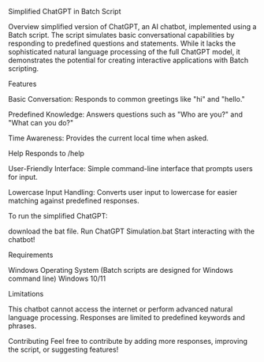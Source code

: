 Simplified ChatGPT in Batch Script

Overview
simplified version of ChatGPT, an AI chatbot, implemented using a Batch script. The script simulates basic conversational capabilities by responding to predefined questions and statements. While it lacks the sophisticated natural language processing of the full 
ChatGPT model, it demonstrates the potential for creating interactive applications with Batch scripting.

Features

Basic Conversation: Responds to common greetings like "hi" and "hello."

Predefined Knowledge: Answers questions such as "Who are you?" and "What can you do?"

Time Awareness: Provides the current local time when asked.

Help Responds to /help

User-Friendly Interface: Simple command-line interface that prompts users for input.

Lowercase Input Handling: Converts user input to lowercase for easier matching against predefined responses.

To run the simplified ChatGPT:

download the bat file.
Run ChatGPT Simulation.bat
Start interacting with the chatbot!

Requirements

Windows Operating System (Batch scripts are designed for Windows command line)
Windows 10/11

Limitations

This chatbot cannot access the internet or perform advanced natural language processing.
Responses are limited to predefined keywords and phrases.

Contributing
Feel free to contribute by adding more responses, improving the script, or suggesting features!
